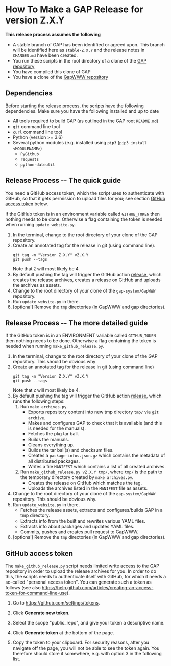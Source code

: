 # How To Make a GAP Release for version Z.X.Y
 
**This release process assumes the following**
- A stable branch of GAP has been identified or agreed upon. This branch will be identified here as `stable-Z.X.Y` and the release notes in `CHANGES.md` have been created.
- You run these scripts in the root directory of a clone of the [GAP repository](https://github.com/gap-system/gap)
- You have compiled this clone of GAP
- You have a clone of the [GapWWW repository](https://github.com/gap-system/GapWWW)

## Dependencies
Before starting the release process, the scripts have the following dependencies. Make sure you have the following installed and up to date
- All tools required to build GAP (as outlined in the GAP root `README.md`)
- `git` command line tool
- `curl` command line tool
- Python (version >= 3.6)
- Several python modules (e.g. installed using `pip3` (`pip3 install <MODULENAME>`)
  - `PyGithub`
  - `requests`
  - `python-dateutil`

## Release Process -- The quick guide

You need a GitHub access token, which the script uses to authenticate with GitHub, so that it gets permission to upload files for you; see section [GitHub access token](#github-access-token) below. 

If the GitHub token is in an environment variable called `GITHUB_TOKEN` then nothing needs to be done. 
Otherwise a flag containing the token is needed when running `update_website.py`.


1. In the terminal, change to the root directory of your clone of the GAP repository.
2. Create an annotated tag for the release in git (using command line).
    ```
    git tag -m "Version Z.X.Y" vZ.X.Y
    git push --tags
    ```  
    Note that `Z` will most likely be 4.
3. By default pushing the tag will trigger the GitHub action
   [release](https://github.com/gap-system/gap/actions/workflows/release.yml),
   which creates the release archives, creates a release on GitHub and uploads
   the archives as assets.
4. Change to the root directory of your clone of the `gap-system/GapWWW` repository.
5. Run `update_website.py` in there.
6. [optional] Remove the `tmp` directories (in GapWWW and gap directories).

## Release Process -- The more detailed guide

If the GitHub token is in an ENVIRONMENT variable called `GITHUB_TOKEN` then nothing needs to be done. 
Otherwise a flag containing the token is needed when running `make_github_release.py`.


1. In the terminal, change to the root directory of your clone of the GAP repository.
    This should be obvious why
2. Create an annotated tag for the release in git (using command line)
    ```
    git tag -m "Version Z.X.Y" vZ.X.Y
    git push --tags
    ```  
    Note that `Z` will most likely be 4.
3. By default pushing the tag will trigger the GitHub action
   [release](https://github.com/gap-system/gap/actions/workflows/release.yml),
   which runs the following steps:
   1. Run `make_archives.py`.
      - Exports repository content into new tmp directory `tmp/` via `git archive`.
      - Makes and configures GAP to check that it is available (and this is needed for the manuals).
      - Fetches the pkg tar ball.
      - Builds the manuals.
      - Cleans everything up.
      - Builds the tar ball(s) and checksum files.
      - Creates a `package-infos.json.gz` which contains the metadata of all
        distributed packages.
      - Writes a file `MANIFEST` which contains a list of all created archives.
   2. Run `make_github_release.py vZ.X.Y tmp/`, where `tmp/` is the path to the
      temporary directory created by `make_archives.py`.
      - Creates the release on GitHub which matches the tag.
      - Uploads the archives listed in the `MANIFEST` file as assets.
4. Change to the root directory of your clone of the `gap-system/GapWWW` repository. 
   This should be obvious why.
5. Run `update_website.py` in there.
   - Fetches the release assets, extracts and configures/builds GAP in a tmp directory.
   - Extracts info from the built and rewrites various YAML files.
   - Extracts info about packages and updates YAML files.
   - Commits, pushes and creates pull request to GapWWW.
6. [optional] Remove the `tmp` directories (in GapWWW and gap directories).


## GitHub access token

The `make_github_release.py` script needs limited write access to the GAP repository
in order to upload the release archives for you. In order to do this, the
scripts needs to authenticate itself with GitHub, for which it needs a
so-called "personal access token". You can generate such a token as follows
(see also <https://help.github.com/articles/creating-an-access-token-for-command-line-use>).

1. Go to <https://github.com/settings/tokens>.

2. Click **Generate new token**.

3. Select the scope "public_repo", and give your token a descriptive name.

4. Click **Generate token** at the bottom of the page.

5. Copy the token to your clipboard. For security reasons, after you navigate
   off the page, you will not be able to see the token again. You therefore
   should store it somewhere, e.g. with option 3 in the following list.
